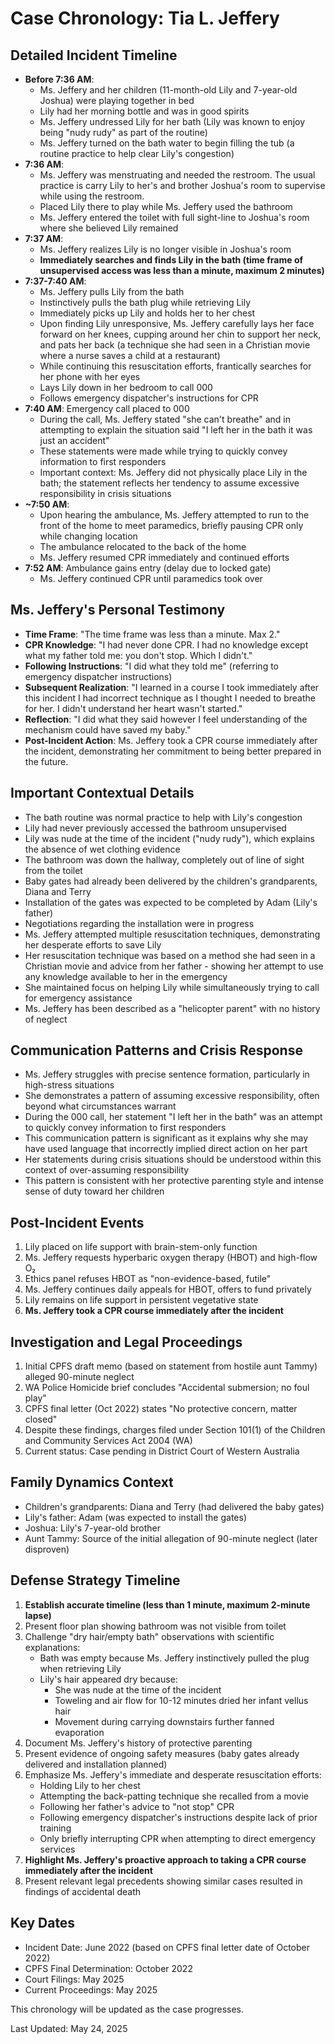 # Case Chronology: Tia L. Jeffery

## Detailed Incident Timeline
- **Before 7:36 AM**: 
  - Ms. Jeffery and her children (11-month-old Lily and 7-year-old Joshua) were playing together in bed
  - Lily had her morning bottle and was in good spirits
  - Ms. Jeffery undressed Lily for her bath (Lily was known to enjoy being "nudy rudy" as part of the routine)
  - Ms. Jeffery turned on the bath water to begin filling the tub (a routine practice to help clear Lily's congestion)
- **7:36 AM**: 
  - Ms. Jeffery was menstruating and needed the restroom. The usual practice is carry Lily to her's and brother Joshua's room to supervise while using the restroom.
  - Placed Lily there to play while Ms. Jeffery used the bathroom
  - Ms. Jeffery entered the toilet with full sight-line to Joshua's room where she believed Lily remained
- **7:37 AM**: 
  - Ms. Jeffery realizes Lily is no longer visible in Joshua's room
  - **Immediately searches and finds Lily in the bath (time frame of unsupervised access was less than a minute, maximum 2 minutes)**
- **7:37-7:40 AM**: 
  - Ms. Jeffery pulls Lily from the bath
  - Instinctively pulls the bath plug while retrieving Lily
  - Immediately picks up Lily and holds her to her chest
  - Upon finding Lily unresponsive, Ms. Jeffery carefully lays her face forward on her knees, cupping around her chin to support her neck, and pats her back (a technique she had seen in a Christian movie where a nurse saves a child at a restaurant)
  - While continuing this resuscitation efforts, frantically searches for her phone with her eyes
  - Lays Lily down in her bedroom to call 000
  - Follows emergency dispatcher's instructions for CPR
- **7:40 AM**: Emergency call placed to 000
  - During the call, Ms. Jeffery stated "she can't breathe" and in attempting to explain the situation said "I left her in the bath it was just an accident"
  - These statements were made while trying to quickly convey information to first responders
  - Important context: Ms. Jeffery did not physically place Lily in the bath; the statement reflects her tendency to assume excessive responsibility in crisis situations
- **~7:50 AM**: 
  - Upon hearing the ambulance, Ms. Jeffery attempted to run to the front of the home to meet paramedics, briefly pausing CPR only while changing location
  - The ambulance relocated to the back of the home
  - Ms. Jeffery resumed CPR immediately and continued efforts
- **7:52 AM**: Ambulance gains entry (delay due to locked gate)
  - Ms. Jeffery continued CPR until paramedics took over

## Ms. Jeffery's Personal Testimony
- **Time Frame**: "The time frame was less than a minute. Max 2."
- **CPR Knowledge**: "I had never done CPR. I had no knowledge except what my father told me: you don't stop. Which I didn't."
- **Following Instructions**: "I did what they told me" (referring to emergency dispatcher instructions)
- **Subsequent Realization**: "I learned in a course I took immediately after this incident I had incorrect technique as I thought I needed to breathe for her. I didn't understand her heart wasn't started."
- **Reflection**: "I did what they said however I feel understanding of the mechanism could have saved my baby."
- **Post-Incident Action**: Ms. Jeffery took a CPR course immediately after the incident, demonstrating her commitment to being better prepared in the future.

## Important Contextual Details
- The bath routine was normal practice to help with Lily's congestion
- Lily had never previously accessed the bathroom unsupervised
- Lily was nude at the time of the incident ("nudy rudy"), which explains the absence of wet clothing evidence
- The bathroom was down the hallway, completely out of line of sight from the toilet
- Baby gates had already been delivered by the children's grandparents, Diana and Terry
- Installation of the gates was expected to be completed by Adam (Lily's father)
- Negotiations regarding the installation were in progress
- Ms. Jeffery attempted multiple resuscitation techniques, demonstrating her desperate efforts to save Lily
- Her resuscitation technique was based on a method she had seen in a Christian movie and advice from her father - showing her attempt to use any knowledge available to her in the emergency
- She maintained focus on helping Lily while simultaneously trying to call for emergency assistance
- Ms. Jeffery has been described as a "helicopter parent" with no history of neglect

## Communication Patterns and Crisis Response
- Ms. Jeffery struggles with precise sentence formation, particularly in high-stress situations
- She demonstrates a pattern of assuming excessive responsibility, often beyond what circumstances warrant
- During the 000 call, her statement "I left her in the bath" was an attempt to quickly convey information to first responders
- This communication pattern is significant as it explains why she may have used language that incorrectly implied direct action on her part
- Her statements during crisis situations should be understood within this context of over-assuming responsibility
- This pattern is consistent with her protective parenting style and intense sense of duty toward her children

## Post-Incident Events
1. Lily placed on life support with brain-stem-only function
2. Ms. Jeffery requests hyperbaric oxygen therapy (HBOT) and high-flow O₂
3. Ethics panel refuses HBOT as "non-evidence-based, futile"
4. Ms. Jeffery continues daily appeals for HBOT, offers to fund privately
5. Lily remains on life support in persistent vegetative state
6. **Ms. Jeffery took a CPR course immediately after the incident**

## Investigation and Legal Proceedings
1. Initial CPFS draft memo (based on statement from hostile aunt Tammy) alleged 90-minute neglect
2. WA Police Homicide brief concludes "Accidental submersion; no foul play"
3. CPFS final letter (Oct 2022) states "No protective concern, matter closed"
4. Despite these findings, charges filed under Section 101(1) of the Children and Community Services Act 2004 (WA)
5. Current status: Case pending in District Court of Western Australia

## Family Dynamics Context
- Children's grandparents: Diana and Terry (had delivered the baby gates)
- Lily's father: Adam (was expected to install the gates)
- Joshua: Lily's 7-year-old brother
- Aunt Tammy: Source of the initial allegation of 90-minute neglect (later disproven)

## Defense Strategy Timeline
1. **Establish accurate timeline (less than 1 minute, maximum 2-minute lapse)**
2. Present floor plan showing bathroom was not visible from toilet
3. Challenge "dry hair/empty bath" observations with scientific explanations:
   - Bath was empty because Ms. Jeffery instinctively pulled the plug when retrieving Lily
   - Lily's hair appeared dry because:
     - She was nude at the time of the incident
     - Toweling and air flow for 10-12 minutes dried her infant vellus hair
     - Movement during carrying downstairs further fanned evaporation
4. Document Ms. Jeffery's history of protective parenting
5. Present evidence of ongoing safety measures (baby gates already delivered and installation planned)
6. Emphasize Ms. Jeffery's immediate and desperate resuscitation efforts:
   - Holding Lily to her chest
   - Attempting the back-patting technique she recalled from a movie
   - Following her father's advice to "not stop" CPR
   - Following emergency dispatcher's instructions despite lack of prior training
   - Only briefly interrupting CPR when attempting to direct emergency services
7. **Highlight Ms. Jeffery's proactive approach to taking a CPR course immediately after the incident**
8. Present relevant legal precedents showing similar cases resulted in findings of accidental death

## Key Dates
- Incident Date: June 2022 (based on CPFS final letter date of October 2022)
- CPFS Final Determination: October 2022
- Court Filings: May 2025
- Current Proceedings: May 2025

This chronology will be updated as the case progresses.

Last Updated: May 24, 2025
